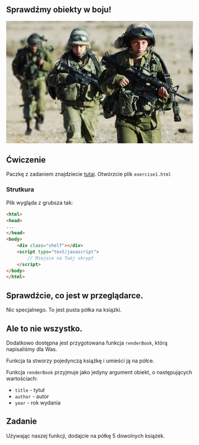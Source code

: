 ## Sprawdźmy obiekty w boju!
![Zdjęcie w domenie publicznej. Autorem jest Tech. Sgt. Keith Brown](./img/army.jpg)

## Ćwiczenie
Paczkę z zadaniem znajdziecie <a href="./exercise.zip" target="_blank">tutaj</a>. Otwórzcie plik `exercise1.html`
### Strutkura
Plik wygląda z grubsza tak:
```html
<html>
<head>
...
</head>
<body>
    <div class="shelf"></div>
    <script type="text/javascript">
        // Miejsce na Twój skrypt
    </script>
</body>
</html>
```

## Sprawdźcie, co jest w przeglądarce.
Nic specjalnego.
To jest pusta półka na książki.

## Ale to nie wszystko.
Dodatkowo dostępna jest przygotowana funkcja `renderBook`, którą napisaliśmy dla Was.

Funkcja ta stworzy pojedynczą książkę i umieści ją na półce.

Funkcja `renderBook` przyjmuje jako jedyny argument obiekt, o następujących wartościach:
- `title` - tytuł
- `author` - autor
- `year` - rok wydania

## Zadanie
Używając naszej funkcji, dodajcie na półkę 5 dowolnych książek.
